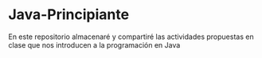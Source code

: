 # Java-Principiante
En este repositorio almacenaré y compartiré las actividades propuestas en clase que nos introducen a la programación en Java
